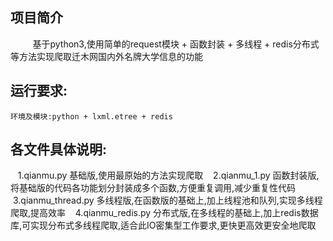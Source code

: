 ## 项目简介
          基于python3,使用简单的request模块 + 函数封装 + 多线程 + redis分布式等方法实现爬取迁木网国内外名牌大学信息的功能
## 运行要求:
    环境及模块:python + lxml.etree + redis
  
## 各文件具体说明:
    1.qianmu.py 基础版,使用最原始的方法实现爬取
    2.qianmu_1.py 函数封装版,将基础版的代码各功能划分封装成多个函数,方便重复调用,减少重复性代码
    3.qianmu_thread.py 多线程版,在函数版的基础上,加上线程池和队列,实现多线程爬取,提高效率
    4.qianmu_redis.py 分布式版,在多线程的基础上,加上redis数据库,可实现分布式多线程爬取,适合此IO密集型工作要求,更快更高效更安全地爬取
  
  
  
